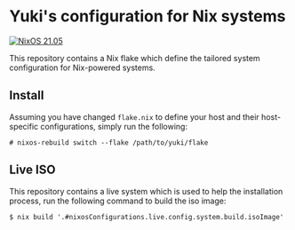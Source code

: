 # Yuki's configuration for Nix systems

[![NixOS 21.05](https://img.shields.io/badge/NixOS-v21.05-blue.svg?style=flat-square&logo=NixOS&logoColor=white)](https://nixos.org)

This repository contains a Nix flake which define the tailored system
configuration for Nix-powered systems.

## Install

Assuming you have changed `flake.nix` to define your host and their
host-specific configurations, simply run the following:

```console
# nixos-rebuild switch --flake /path/to/yuki/flake
```

## Live ISO

This repository contains a live system which is used to help the
installation process, run the following command to build the iso
image:

```console
$ nix build '.#nixosConfigurations.live.config.system.build.isoImage'
```

